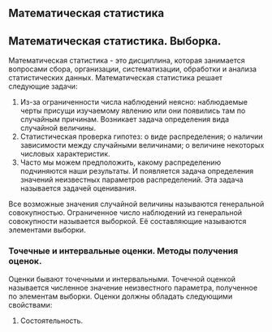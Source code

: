## Математическая статистика

## Математическая статистика. Выборка.

Математическая статистика - это дисциплина, которая занимается вопросами сбора, организации, систематизации, обработки и анализа статистических данных. Математическая статистика решает следующие задачи:
1. Из-за ограниченности числа наблюдений неясно: наблюдаемые черты присущи изучаемому явлению или они появились там по случайным причинам. Возникает задача определения вида случайной величины.
2. Статистическая проверка гипотез: о виде распределения; о наличии зависимости между случайными величинами; о величине некоторых числовых характеристик.
3. Часто мы можем предположить, какому распределению подчиняются наши результаты. И появляется задача определения значений неизвестных параметров распределений. Эта задача называется задачей оценивания.

Все возможные значения случайной величины называются генеральной совокупностью. Ограниченное число наблюдений из генеральной совокупности называется выборкой. Её составляющие называются элементами выборки.

### Точечные и интервальные оценки. Методы получения оценок.

Оценки бывают точечными и интервальными. Точечной оценкой называется численное значение неизвестного параметра, полученное по элементам выборки.  Оценки должны обладать следующими свойствами:
1. Состоятельность.
